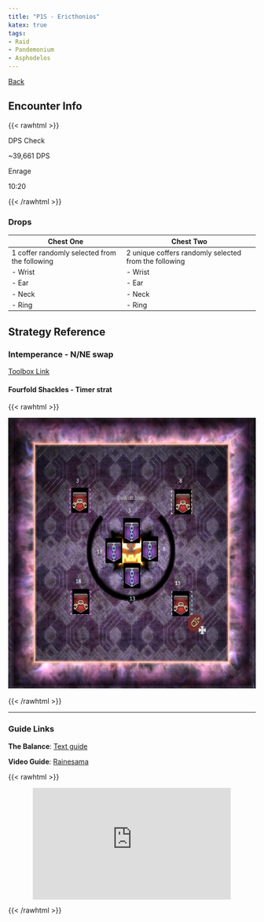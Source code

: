 ```yaml
---
title: "P1S - Ericthonios"
katex: true
tags:
- Raid
- Pandemonium
- Asphodelos
---
```

[Back](notes/Asphodelos.md)

## Encounter Info

{{< rawhtml >}}
<div class="admonitionDiv">
	<p class="admonitionDamageHeader">
		DPS Check
	</p>
	<p class="admonitionDamageBody">
		~39,661 DPS
	</p>
	<p class="admonitionEnrageHeader">
		Enrage
	</p>
	<p class="admonitionEnrageBody">
		10:20
	</p>
</div>
{{< /rawhtml >}}

### Drops
**Chest One** | **Chest Two** 
------------ | ------------ 
1 coffer randomly selected from the following |2 unique coffers randomly selected from the following
	- Wrist|- Wrist
	- Ear|- Ear
	- Neck|- Neck
	- Ring|- Ring

## Strategy Reference

### Intemperance - N/NE swap
[Toolbox Link](https://ff14.toolboxgaming.space/?id=425445241051461&preview=1#1)

#### Fourfold Shackles - Timer strat
{{< rawhtml >}}
<p style="text-align: center"><img src="/notes/images/timer%20strat.jpg" height="550px"></p>
{{< /rawhtml >}}

---

### Guide Links
**The Balance**: [Text guide](https://www.thebalanceffxiv.com/encounters/savage/pandaemonium/p1s/)

**Video Guide**: [Rainesama](https://www.youtube.com/watch?v=Efkbo-LdZdI)

{{< rawhtml >}}

<div style="position:relative;padding-bottom:45%;max-width:80%;margin: auto;">
	<iframe 
		style="width:100%;height:100%;position:absolute;left:0px;top:0px;"
		width="100%" 
		height="100%" 
		src="https://www.youtube.com/embed/Efkbo-LdZdI" 
		title="Rainesama" 
		frameborder="0" 
		allow="accelerometer; autoplay; clipboard-write; encrypted-media; gyroscope; picture-in-picture" 
		allowfullscreen
	></iframe>
</div>

{{< /rawhtml >}}
